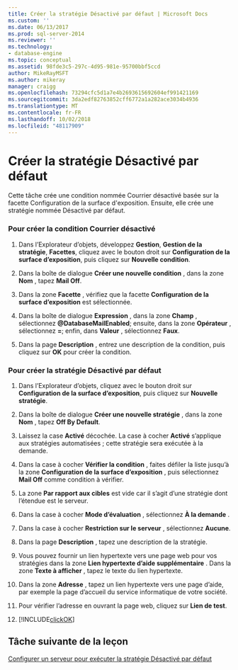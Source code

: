 ```yaml
---
title: Créer la stratégie Désactivé par défaut | Microsoft Docs
ms.custom: ''
ms.date: 06/13/2017
ms.prod: sql-server-2014
ms.reviewer: ''
ms.technology:
- database-engine
ms.topic: conceptual
ms.assetid: 98fde3c5-297c-4d95-981e-95700bbf5ccd
author: MikeRayMSFT
ms.author: mikeray
manager: craigg
ms.openlocfilehash: 73294cfc5d1a7e4b2693615692604ef991421169
ms.sourcegitcommit: 3da2edf82763852cff6772a1a282ace3034b4936
ms.translationtype: MT
ms.contentlocale: fr-FR
ms.lasthandoff: 10/02/2018
ms.locfileid: "48117909"
---
```

# <a name="create-the-off-by-default-policy"></a>Créer la stratégie Désactivé par défaut
  Cette tâche crée une condition nommée Courrier désactivé basée sur la facette Configuration de la surface d'exposition. Ensuite, elle crée une stratégie nommée Désactivé par défaut.  
  
### <a name="to-create-the-mail-off-condition"></a>Pour créer la condition Courrier désactivé  
  
1.  Dans l’Explorateur d’objets, développez **Gestion**, **Gestion de la stratégie**, **Facettes**, cliquez avec le bouton droit sur **Configuration de la surface d’exposition**, puis cliquez sur **Nouvelle condition**.  
  
2.  Dans la boîte de dialogue **Créer une nouvelle condition** , dans la zone **Nom** , tapez **Mail Off**.  
  
3.  Dans la zone **Facette** , vérifiez que la facette **Configuration de la surface d’exposition** est sélectionnée.  
  
4.  Dans la boîte de dialogue **Expression** , dans la zone **Champ** , sélectionnez **@DatabaseMailEnabled**; ensuite, dans la zone **Opérateur** , sélectionnez **=**; enfin, dans **Valeur** , sélectionnez **Faux**.  
  
5.  Dans la page **Description** , entrez une description de la condition, puis cliquez sur **OK** pour créer la condition.  
  
### <a name="to-create-the-off-by-default-policy"></a>Pour créer la stratégie Désactivé par défaut  
  
1.  Dans l’Explorateur d’objets, cliquez avec le bouton droit sur **Configuration de la surface d’exposition**, puis cliquez sur **Nouvelle stratégie**.  
  
2.  Dans la boîte de dialogue **Créer une nouvelle stratégie** , dans la zone **Nom** , tapez **Off By Default**.  
  
3.  Laissez la case **Activé** décochée. La case à cocher **Activé** s’applique aux stratégies automatisées ; cette stratégie sera exécutée à la demande.  
  
4.  Dans la case à cocher **Vérifier la condition** , faites défiler la liste jusqu’à la zone **Configuration de la surface d’exposition** , puis sélectionnez **Mail Off** comme condition à vérifier.  
  
5.  La zone **Par rapport aux cibles** est vide car il s’agit d’une stratégie dont l’étendue est le serveur.  
  
6.  Dans la case à cocher **Mode d’évaluation** , sélectionnez **À la demande** .  
  
7.  Dans la case à cocher **Restriction sur le serveur** , sélectionnez **Aucune**.  
  
8.  Dans la page **Description** , tapez une description de la stratégie.  
  
9. Vous pouvez fournir un lien hypertexte vers une page web pour vos stratégies dans la zone **Lien hypertexte d’aide supplémentaire** . Dans la zone **Texte à afficher** , tapez le texte du lien hypertexte.  
  
10. Dans la zone **Adresse** , tapez un lien hypertexte vers une page d’aide, par exemple la page d’accueil du service informatique de votre société.  
  
11. Pour vérifier l’adresse en ouvrant la page web, cliquez sur **Lien de test**.  
  
12. [!INCLUDE[clickOK](../../includes/clickok-md.md)]  
  
## <a name="next-task-in-lesson"></a>Tâche suivante de la leçon  
 [Configurer un serveur pour exécuter la stratégie Désactivé par défaut](lesson-1-2-configure-a-server-to-run-the-off-by-default-policy.md)  
  
  
